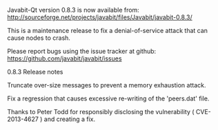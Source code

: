 Javabit-Qt version 0.8.3 is now available from:
  http://sourceforge.net/projects/javabit/files/Javabit/javabit-0.8.3/

This is a maintenance release to fix a denial-of-service attack that
can cause nodes to crash.

Please report bugs using the issue tracker at github:
  https://github.com/javabit/javabit/issues

0.8.3 Release notes

Truncate over-size messages to prevent a memory exhaustion attack.

Fix a regression that causes excessive re-writing of the 'peers.dat' file.


Thanks to Peter Todd for responsibly disclosing the vulnerability
( CVE-2013-4627 ) and creating a fix.
